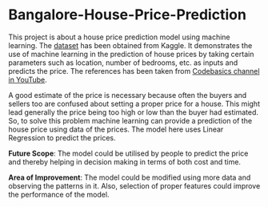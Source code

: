 # Bangalore-House-Price-Prediction
This project is about a house price prediction model using machine learning. The [dataset](https://www.kaggle.com/datasets/amitabhajoy/bengaluru-house-price-data)
has been obtained from Kaggle. It demonstrates the use of machine learning in the prediction of house prices by taking certain parameters such as location, number of bedrooms, etc. as inputs and predicts the price. The references has been taken from [Codebasics channel in YouTube](https://www.youtube.com/playlist?list=PLeo1K3hjS3ut2o1ay5Dqh-r1kq6ZU8W0M).

A good estimate of the price is necessary because often the buyers and sellers too are confused about setting a proper price for a house. This might lead generally the price being too high or low than the buyer had estimated. So, to solve this problem machine learning can provide a prediction of the house price using data of the prices.
The model here uses Linear Regression to predict the prices.

**Future Scope**: The model could be utilised by people to predict the price and thereby helping in decision making in terms of both cost and time.

**Area of Improvement**: The model could be modified using more data and observing the patterns in it. Also, selection of proper features could improve the performance of the model.
